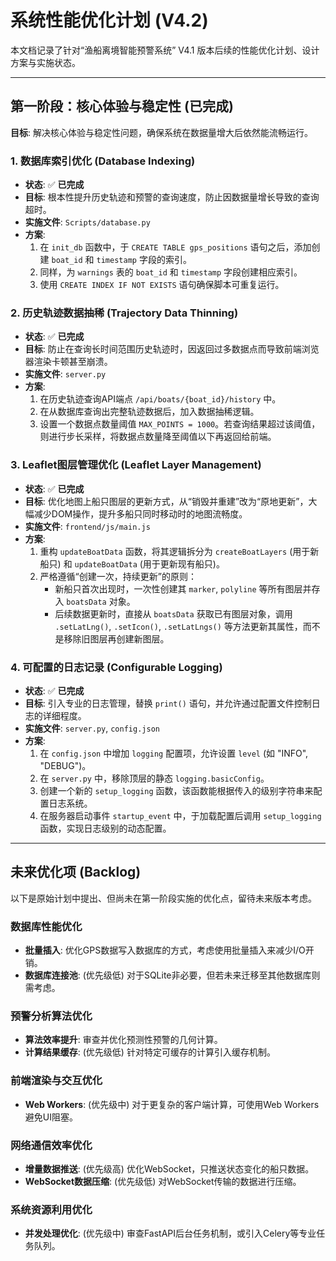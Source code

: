 # 系统性能优化计划 (V4.2)

本文档记录了针对“渔船离境智能预警系统” V4.1 版本后续的性能优化计划、设计方案与实施状态。

---

## 第一阶段：核心体验与稳定性 (已完成)

**目标**: 解决核心体验与稳定性问题，确保系统在数据量增大后依然能流畅运行。

### 1. 数据库索引优化 (Database Indexing)
- **状态**: ✅ **已完成**
- **目标**: 根本性提升历史轨迹和预警的查询速度，防止因数据量增长导致的查询超时。
- **实施文件**: `Scripts/database.py`
- **方案**:
    1. 在 `init_db` 函数中，于 `CREATE TABLE gps_positions` 语句之后，添加创建 `boat_id` 和 `timestamp` 字段的索引。
    2. 同样，为 `warnings` 表的 `boat_id` 和 `timestamp` 字段创建相应索引。
    3. 使用 `CREATE INDEX IF NOT EXISTS` 语句确保脚本可重复运行。

### 2. 历史轨迹数据抽稀 (Trajectory Data Thinning)
- **状态**: ✅ **已完成**
- **目标**: 防止在查询长时间范围历史轨迹时，因返回过多数据点而导致前端浏览器渲染卡顿甚至崩溃。
- **实施文件**: `server.py`
- **方案**:
    1. 在历史轨迹查询API端点 `/api/boats/{boat_id}/history` 中。
    2. 在从数据库查询出完整轨迹数据后，加入数据抽稀逻辑。
    3. 设置一个数据点数量阈值 `MAX_POINTS = 1000`。若查询结果超过该阈值，则进行步长采样，将数据点数量降至阈值以下再返回给前端。

### 3. Leaflet图层管理优化 (Leaflet Layer Management)
- **状态**: ✅ **已完成**
- **目标**: 优化地图上船只图层的更新方式，从“销毁并重建”改为“原地更新”，大幅减少DOM操作，提升多船只同时移动时的地图流畅度。
- **实施文件**: `frontend/js/main.js`
- **方案**:
    1. 重构 `updateBoatData` 函数，将其逻辑拆分为 `createBoatLayers` (用于新船只) 和 `updateBoatData` (用于更新现有船只)。
    2. 严格遵循“创建一次，持续更新”的原则：
        - 新船只首次出现时，一次性创建其 `marker`, `polyline` 等所有图层并存入 `boatsData` 对象。
        - 后续数据更新时，直接从 `boatsData` 获取已有图层对象，调用 `.setLatLng()`, `.setIcon()`, `.setLatLngs()` 等方法更新其属性，而不是移除旧图层再创建新图层。

### 4. 可配置的日志记录 (Configurable Logging)
- **状态**: ✅ **已完成**
- **目标**: 引入专业的日志管理，替换 `print()` 语句，并允许通过配置文件控制日志的详细程度。
- **实施文件**: `server.py`, `config.json`
- **方案**:
    1. 在 `config.json` 中增加 `logging` 配置项，允许设置 `level` (如 "INFO", "DEBUG")。
    2. 在 `server.py` 中，移除顶层的静态 `logging.basicConfig`。
    3. 创建一个新的 `setup_logging` 函数，该函数能根据传入的级别字符串来配置日志系统。
    4. 在服务器启动事件 `startup_event` 中，于加载配置后调用 `setup_logging` 函数，实现日志级别的动态配置。

---

## 未来优化项 (Backlog)

以下是原始计划中提出、但尚未在第一阶段实施的优化点，留待未来版本考虑。

### 数据库性能优化
- **批量插入**: 优化GPS数据写入数据库的方式，考虑使用批量插入来减少I/O开销。
- **数据库连接池**: (优先级低) 对于SQLite非必要，但若未来迁移至其他数据库则需考虑。

### 预警分析算法优化
- **算法效率提升**: 审查并优化预测性预警的几何计算。
- **计算结果缓存**: (优先级低) 针对特定可缓存的计算引入缓存机制。

### 前端渲染与交互优化
- **Web Workers**: (优先级中) 对于更复杂的客户端计算，可使用Web Workers避免UI阻塞。

### 网络通信效率优化
- **增量数据推送**: (优先级高) 优化WebSocket，只推送状态变化的船只数据。
- **WebSocket数据压缩**: (优先级低) 对WebSocket传输的数据进行压缩。

### 系统资源利用优化
- **并发处理优化**: (优先级中) 审查FastAPI后台任务机制，或引入Celery等专业任务队列。
